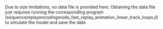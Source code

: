 
Due to size limitations, no data file is provided here.
Obtaining the data file just requires running the corresponding program
(sequencereplayencodingmode_fast_replay_animation_linear_track_loops.jl)
to simulate the model and save the data
